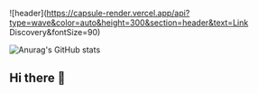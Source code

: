 ![header](https://capsule-render.vercel.app/api?type=wave&color=auto&height=300&section=header&text=Link Discovery&fontSize=90)

![Anurag's GitHub stats](https://github-readme-stats.vercel.app/api?username=anuraghazra&show_icons=true&theme=transparent)


## Hi there 👋

<!--
**LinkDiscovery/LinkDiscovery** is a ✨ _special_ ✨ repository because its `README.md` (this file) appears on your GitHub profile.

Here are some ideas to get you started:

- 🔭 I’m currently working on ...
- 🌱 I’m currently learning ...
- 👯 I’m looking to collaborate on ...
- 🤔 I’m looking for help with ...
- 💬 Ask me about ...
- 📫 How to reach me: ...
- 😄 Pronouns: ...
- ⚡ Fun fact: ...
-->
